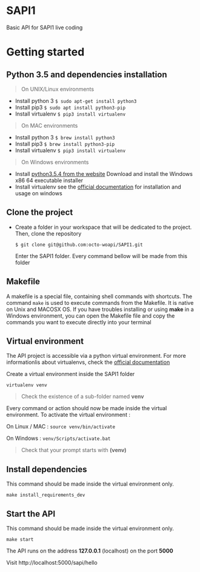# SAPI1
Basic API for SAPI1 live coding

# Getting started

## Python 3.5 and dependencies installation

> On UNIX/Linux environments

  - Install python 3
    ```$ sudo apt-get install python3```
  - Install pip3
    ```$ sudo apt install python3-pip```
  - Install virtualenv
    ```$ pip3 install virtualenv```

> On MAC environments

  - Install python 3
    ```$ brew install python3```
  - Install pip3
    ```$ brew install python3-pip```
  - Install virtualenv
    ```$ pip3 install virtualenv```


> On Windows environments

  - Install [python3.5.4 from the website](https://www.python.org/downloads/release/python-354/)
    Download and install the Windows x86 64 executable installer
  - Install virtualenv
    see the [official documentation](https://virtualenv.pypa.io/en/stable/userguide/) for installation and usage on windows

## Clone the project

  - Create a folder in your workspace that will be dedicated to the project. Then, clone the repository
  
    ```$ git clone git@github.com:octo-woapi/SAPI1.git```
    
    Enter the SAPI1 folder. Every command bellow will be made from this folder


## Makefile

A makefile is a special file, containing shell commands with shortcuts. The command ```make``` is used to execute commands from the Makefile. It is native on Unix and MACOSX OS.
If you have troubles installing or using **make** in a Windows environment, you can open the Makefile file and copy the commands you want to execute directly into your terminal


## Virtual environment

The API project is accessible via a python virtual environment. For more informationlis about virtualenvs, check the [official documentation](https://virtualenv.pypa.io/en/stable/)

Create a virtual environment inside the SAPI1 folder

    virtualenv venv

> Check the existence of a sub-folder named **venv**

Every command or action should now be made inside the virtual environment. To activate the virtual environment :

On Linux / MAC : ```source venv/bin/activate```

On Windows : ```venv/Scripts/activate.bat```

> Check that your prompt starts with **(venv)**

## Install dependencies

  This command should be made inside the virtual environment only.

    make install_requirements_dev

## Start the API

  This command should be made inside the virtual environment only.

    make start

  The API runs on the address **127.0.0.1** (localhost) on the port **5000**
  
  Visit http://localhost:5000/sapi/hello

